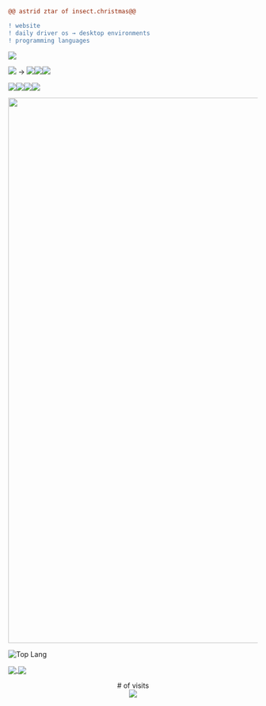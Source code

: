 ```diff
@@ astrid ztar of insect.christmas@@

! website
! daily driver os → desktop environments
! programming languages
```
<ul style="list-style: none; padding-left:0"><a href="https://insect.christmas"><img src="https://img.shields.io/badge/insect.christmas-c0ff00?style=for-the-badge&logoColor=white"></a></ul>

<ul style="list-style: none; padding-left:0"><img src="https://img.shields.io/badge/Debian-dc3232?style=for-the-badge&logo=debian&logoColor=white">
→ <img src="https://img.shields.io/badge/KDE%20Plasma-ff5bdb?style=for-the-badge&logo=KDE&logoColor=white"><img src="https://img.shields.io/badge/XFCE-ff5b81?style=for-the-badge&logo=xfce&logoColor=white"><img src="https://img.shields.io/badge/CLI-ff905b?style=for-the-badge&logo=debian&logoColor=white"></ul>


<ul style="list-style: none; padding-left:0"><img src="https://img.shields.io/badge/HTML-5fdb1e?style=for-the-badge&logo=html5&logoColor=white"><img src="https://img.shields.io/badge/CSS-239120?style=for-the-badge&logo=css3&logoColor=white"><img src="https://img.shields.io/badge/javascript-dc4e32?style=for-the-badge&logo=javascript&logoColor=white"><img src="https://img.shields.io/badge/python-3284dc?style=for-the-badge&logo=python&logoColor=white"></ul>
<img src="https://yt3.googleusercontent.com/5ET7oAiu-voY8RQpZ-D9dQ0LMnSIBbp9tKt4XPbEUEPLO0j9RWUQIKVahkJSqDyM1cBgntDD1w=w1060-fcrop64=1,00005a57ffffa5a8-k-c0xffffffff-no-nd-rj" width="1100">

![Top Lang](https://github-readme-stats.vercel.app/api/top-langs/?username=astridztar&layout=compact)

<a href="https://github.com/astridztar/github-readme-stats">
  <img align="center" src="https://github-readme-stats.vercel.app/api/pin/?username=astridztar&repo=github-readme-stats" />
</a>
<a href="https://github.com/astridztar/convoychat">
  <img align="center" src="https://github-readme-stats.vercel.app/api/pin/?username=astridztar&repo=convoychat" />
</a>

<p align="center"> 
  # of visits<br>
  <img src="https://profile-counter.glitch.me/astridztar/count.svg" />
</p>
